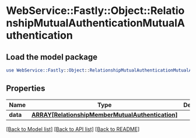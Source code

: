# WebService::Fastly::Object::RelationshipMutualAuthenticationMutualAuthentication

## Load the model package
```perl
use WebService::Fastly::Object::RelationshipMutualAuthenticationMutualAuthentication;
```

## Properties
Name | Type | Description | Notes
------------ | ------------- | ------------- | -------------
**data** | [**ARRAY[RelationshipMemberMutualAuthentication]**](RelationshipMemberMutualAuthentication.md) |  | [optional] 

[[Back to Model list]](../README.md#documentation-for-models) [[Back to API list]](../README.md#documentation-for-api-endpoints) [[Back to README]](../README.md)


